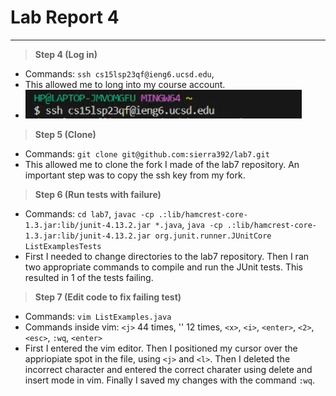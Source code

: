 # **Lab Report 4**
---
> **Step 4 (Log in)**
- Commands: `ssh cs15lsp23qf@ieng6.ucsd.edu`, 
-  This allowed me to long into my course account. 
- ![Image](photo2.1.png)
> **Step 5 (Clone)**
- Commands: `git clone git@github.com:sierra392/lab7.git` 
- This allowed me to clone the fork I made of the lab7 repository. An important step was to copy the ssh key from my fork. 
> **Step 6 (Run tests with failure)**
- Commands: `cd lab7`, `javac -cp .:lib/hamcrest-core-1.3.jar:lib/junit-4.13.2.jar *.java`, `java -cp .:lib/hamcrest-core-1.3.jar:lib/junit-4.13.2.jar org.junit.runner.JUnitCore ListExamplesTests`
- First I needed to change directories to the lab7 repository. Then I ran two appropriate commands to compile and run the JUnit tests. This resulted in 1 of the tests failing. 
> **Step 7 (Edit code to fix failing test)**
- Commands: `vim ListExamples.java`
- Commands inside vim: `<j>` 44 times, '<l>' 12 times, `<x>`, `<i>`, `<enter>`, `<2>`, `<esc>`, `:wq`, `<enter>` 
- First I entered the vim editor. Then I positioned my cursor over the appriopiate spot in the file, using `<j>` and `<l>`. Then I deleted the incorrect character and entered the correct charater using delete and insert mode in vim. Finally I saved my changes with the command `:wq`.
